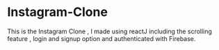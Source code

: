 # Instagram-Clone
This is the Instagram Clone , I made using reactJ including the scrolling feature , login and signup option and authenticated with Firebase.
